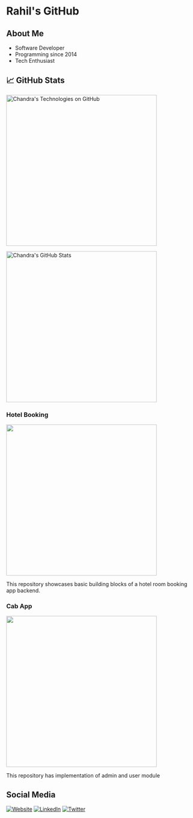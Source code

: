# Rahil's GitHub

## About Me

* Software Developer
* Programming since 2014
* Tech Enthusiast

## &#x1f4c8; GitHub Stats

<p>

<a href="https://github.com/c-guntur/c-guntur">
  <img align="center" src="https://github-readme-stats.vercel.app/api?username=rahilsh&show_icons=true&include_all_commits=true&title_color=2aa889&text_color=99d1ce&icon_color=2bbc8a&bg_color=0c1014&" alt="Chandra's Technologies on GitHub" width="400"/></a>
  
<p/>

<p>
  
<a href="https://github.com/rahilsh/rahilsh">
  <img align="center" src="https://github-readme-stats.vercel.app/api/top-langs/?username=rahilsh&title_color=2aa889&text_color=99d1ce&icon_color=2bbc8a&bg_color=0c1014&langs_count=8&layout=compact&hide=shell,css&theme=material-palenight" alt="Chandra's GitHub Stats" width="400"/></a>

<p/>

### Hotel Booking

<a href="https://github.com/rahilsh/hotel-booking"><img align="center" src="https://github-readme-stats.vercel.app/api/pin/?username=rahilsh&repo=hotel-booking&title_color=ffffff&text_color=c9cacc&icon_color=2bbc8a&bg_color=1d1f21" width="400"/></a><p/>

This repository showcases basic building blocks of a hotel room booking app backend.

### Cab App

<a href="https://github.com/rahilsh/cab"><img align="center" src="https://github-readme-stats.vercel.app/api/pin/?username=rahilsh&repo=cab&title_color=ffffff&text_color=c9cacc&icon_color=2bbc8a&bg_color=1d1f21" width="400"/></a><p/>

This repository has implementation of admin and user module


## Social Media

[![Website](https://img.shields.io/badge/Website-rahilsh.tk-informational?style=flat-square&logo=jekyll&logoColor=white)](http://rahilsh.tk/)
[![LinkedIn](https://img.shields.io/badge/LinkedIn-rahilsh-informational?style=flat-square&logo=linkedin&logoColor=white)](https://www.linkedin.com/in/rahilsh/)
[![Twitter](https://img.shields.io/badge/Twitter-rahilsh-informational?style=flat-square&logo=twitter&logoColor=white)](https://www.twitter.com/rahilrshk/)
